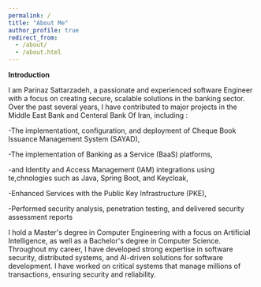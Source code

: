 ```yaml
---
permalink: /
title: "About Me"
author_profile: true
redirect_from: 
  - /about/
  - /about.html
---
```


**Introduction**

I am Parinaz Sattarzadeh, a passionate and experienced software Engineer with a focus on creating secure, scalable solutions in the banking sector. 
Over the past several years, I have contributed to major projects in the Middle East Bank and Centeral Bank Of Iran, including :

-The implementationt, configuration, and deployment  of Cheque Book Issuance Management System (SAYAD),

-The implementation of Banking as a Service (BaaS) platforms,

-and Identity and Access Management (IAM) integrations using te,chnologies such as Java, Spring Boot, and Keycloak,

-Enhanced Services with the Public Key Infrastructure (PKE),

-Performed security analysis, penetration testing, and delivered security assessment reports


I hold a Master's degree in Computer Engineering with a focus on Artificial Intelligence, as well as a Bachelor's degree in Computer Science. Throughout my career, I have developed strong expertise in software security, distributed systems, and AI-driven solutions for software development. I have worked on critical systems that manage millions of transactions, ensuring security and reliability.

